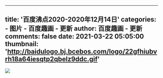 
---
title: '百度沸点2020-2020年12月14日'
categories: 
    - 图片
    - 百度趣画 - 更新
author: 百度趣画 - 更新
comments: false
date: 2021-03-22 05:05:00
thumbnail: 'http://baidulogo.bj.bcebos.com/logo/22gfhiubvrh18a64iesqtp2qbelz9ddc.gif'
---

<div>   
<img src="http://baidulogo.bj.bcebos.com/logo/22gfhiubvrh18a64iesqtp2qbelz9ddc.gif" referrerpolicy="no-referrer">  
</div>
            
